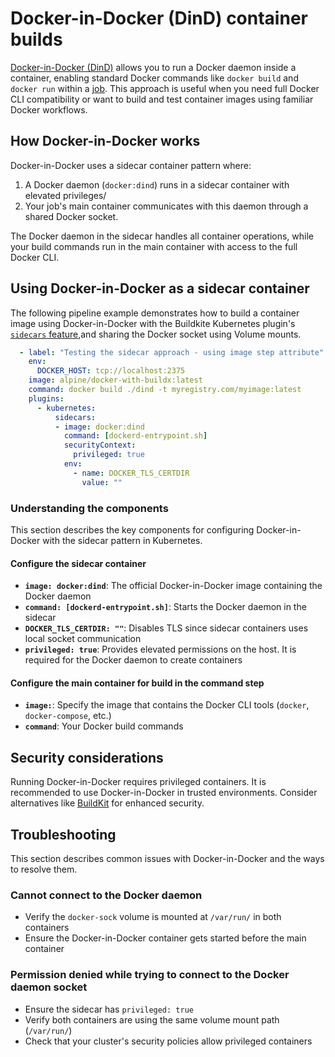 # Docker-in-Docker (DinD) container builds

[Docker-in-Docker (DinD)](https://hub.docker.com/_/docker) allows you to run a Docker daemon inside a container, enabling standard Docker commands like `docker build` and `docker run` within a [job](docs/pipelines/glossary#job). This approach is useful when you need full Docker CLI compatibility or want to build and test container images using familiar Docker workflows.

## How Docker-in-Docker works

Docker-in-Docker uses a sidecar container pattern where:

1. A Docker daemon (`docker:dind`) runs in a sidecar container with elevated privileges/
2. Your job's main container communicates with this daemon through a shared Docker socket.

The Docker daemon in the sidecar handles all container operations, while your build commands run in the main container with access to the full Docker CLI.

## Using Docker-in-Docker as a sidecar container

The following pipeline example demonstrates how to build a container image using Docker-in-Docker with the Buildkite Kubernetes plugin's [`sidecars` feature](https://buildkite.com/docs/agent/v3/agent-stack-k8s/sidecars),and sharing the Docker socket using Volume mounts.

```yaml
  - label: "Testing the sidecar approach - using image step attribute"
    env:
      DOCKER_HOST: tcp://localhost:2375
    image: alpine/docker-with-buildx:latest
    command: docker build ./dind -t myregistry.com/myimage:latest
    plugins:
      - kubernetes:
          sidecars:
          - image: docker:dind
            command: [dockerd-entrypoint.sh]
            securityContext:
              privileged: true
            env:
              - name: DOCKER_TLS_CERTDIR
                value: ""
```

### Understanding the components

This section describes the key components for configuring Docker-in-Docker with the sidecar pattern in Kubernetes.

#### Configure the sidecar container

- **`image: docker:dind`**: The official Docker-in-Docker image containing the Docker daemon
- **`command: [dockerd-entrypoint.sh]`**: Starts the Docker daemon in the sidecar
- **`DOCKER_TLS_CERTDIR: ""`**: Disables TLS since sidecar containers uses local socket communication
- **`privileged: true`**: Provides elevated permissions on the host. It is required for the Docker daemon to create containers

#### Configure the main container for build in the command step

- **`image:`**: Specify the image that contains the Docker CLI tools (`docker`, `docker-compose`, etc.) 
- **`command`**: Your Docker build commands

## Security considerations

Running Docker-in-Docker requires privileged containers. It is recommended to use Docker-in-Docker in trusted environments. Consider alternatives like [BuildKit](/docs/agent/v3/agent-stack-k8s/buildkit-container-builds) for enhanced security. 
 
## Troubleshooting

This section describes common issues with Docker-in-Docker and the ways to resolve them.

### Cannot connect to the Docker daemon

- Verify the `docker-sock` volume is mounted at `/var/run/` in both containers
- Ensure the Docker-in-Docker container gets started before the main container

### Permission denied while trying to connect to the Docker daemon socket

- Ensure the sidecar has `privileged: true` 
- Verify both containers are using the same volume mount path (`/var/run/`)
- Check that your cluster's security policies allow privileged containers